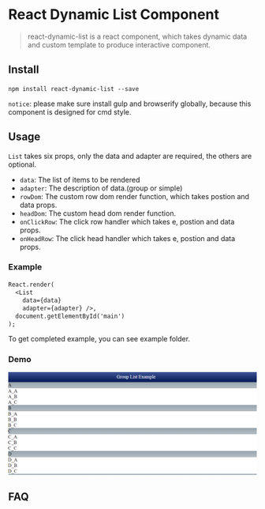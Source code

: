 # React Dynamic List Component

> react-dynamic-list is a react component, which takes dynamic data and custom template to produce interactive component. 

## Install
```
npm install react-dynamic-list --save
```
`notice`: please make sure install gulp and browserify globally, because this component is designed for cmd style.

## Usage
`List` takes six props, only the data and adapter are required, the others are optional.
* `data`: The list of items to be rendered
* `adapter`: The description of data.(group or simple)
* `rowDom`: The custom row dom render function, which takes postion and data props.
* `headDom`: The custom head dom render function.
* `onClickRow`: The click row handler which takes e, postion and data props.
* `onHeadRow`: The click head handler which takes e, postion and data props.


### Example
```
React.render(
  <List
    data={data}
    adapter={adapter} />,
  document.getElementById('main')
);
```
To get completed example, you can see example folder.

### Demo
![Demo](https://github.com/pingyuanChen/react-dynamic-list/blob/master/react-list.png)

## FAQ